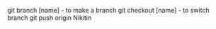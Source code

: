git branch [name] - to make a branch
git checkout [name] - to switch branch
git push origin Nikitin
